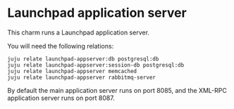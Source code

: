 # Launchpad application server

This charm runs a Launchpad application server.

You will need the following relations:

    juju relate launchpad-appserver:db postgresql:db
    juju relate launchpad-appserver:session-db postgresql:db
    juju relate launchpad-appserver memcached
    juju relate launchpad-appserver rabbitmq-server

By default the main application server runs on port 8085, and the XML-RPC
application server runs on port 8087.
